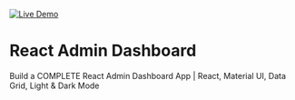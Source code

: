[![Live Demo](https://img.shields.io/badge/demo-online-green.svg)](https://admin-dashboard-roycua.vercel.app/)


# React Admin Dashboard

Build a COMPLETE React Admin Dashboard App | React, Material UI, Data Grid, Light & Dark Mode

